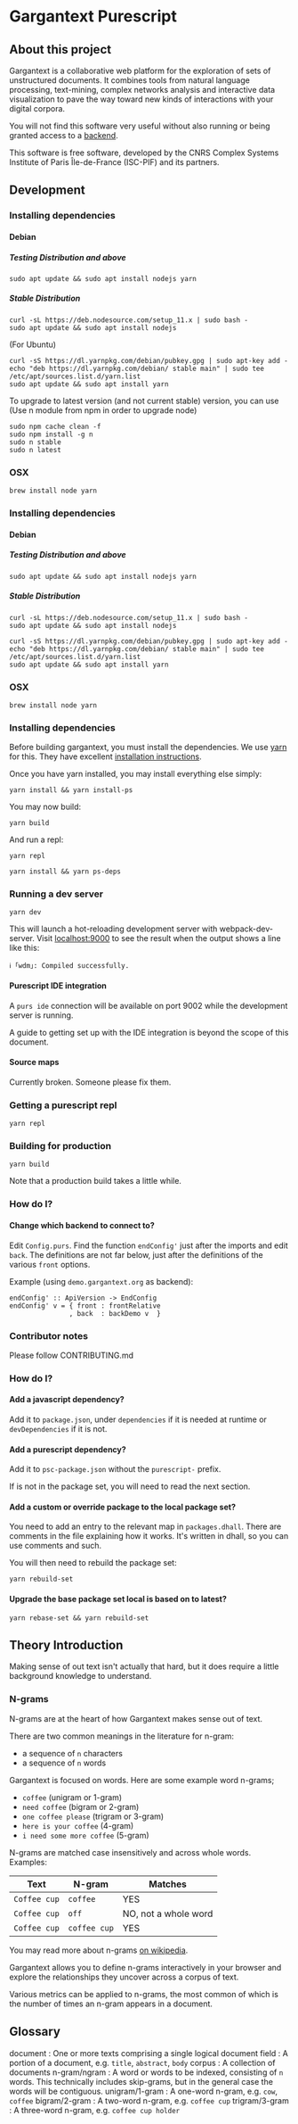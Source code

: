 # Gargantext Purescript

## About this project

Gargantext is a collaborative web platform for the exploration of sets
of unstructured documents. It combines tools from natural language
processing, text-mining, complex networks analysis and interactive data
visualization to pave the way toward new kinds of interactions with your
digital corpora.

You will not find this software very useful without also running or being
granted access to a [backend](https://gitlab.iscpif.fr/gargantext/haskell-gargantext).

This software is free software, developed by the CNRS Complex Systems
Institute of Paris Île-de-France (ISC-PIF) and its partners.

## Development

### Installing dependencies

#### Debian

##### Testing Distribution and above
```shell
sudo apt update && sudo apt install nodejs yarn
```

##### Stable Distribution
```shell
curl -sL https://deb.nodesource.com/setup_11.x | sudo bash -
sudo apt update && sudo apt install nodejs
```

(For Ubuntu)
```shell
curl -sS https://dl.yarnpkg.com/debian/pubkey.gpg | sudo apt-key add -
echo "deb https://dl.yarnpkg.com/debian/ stable main" | sudo tee /etc/apt/sources.list.d/yarn.list
sudo apt update && sudo apt install yarn
```

To upgrade to latest version (and not current stable) version, you can use
(Use n module from npm in order to upgrade node)

```shell
sudo npm cache clean -f
sudo npm install -g n
sudo n stable
sudo n latest
```


### OSX
```shell
brew install node yarn
```

### Installing dependencies

#### Debian

##### Testing Distribution and above
```shell
sudo apt update && sudo apt install nodejs yarn
```

##### Stable Distribution
```shell
curl -sL https://deb.nodesource.com/setup_11.x | sudo bash -
sudo apt update && sudo apt install nodejs
```

```shell
curl -sS https://dl.yarnpkg.com/debian/pubkey.gpg | sudo apt-key add -
echo "deb https://dl.yarnpkg.com/debian/ stable main" | sudo tee /etc/apt/sources.list.d/yarn.list
sudo apt update && sudo apt install yarn
```

### OSX
```shell
brew install node yarn
```

### Installing dependencies

Before building gargantext, you must install the dependencies. We use
[yarn](https://yarnpkg.com/en/) for this. They have excellent
[installation instructions](https://yarnpkg.com/en/docs/install).

Once you have yarn installed, you may install everything else simply:

```shell
yarn install && yarn install-ps
```

You may now build:

```shell
yarn build
```

And run a repl:

```shell
yarn repl
```

```shell
yarn install && yarn ps-deps
```

### Running a dev server

```shell
yarn dev
```

This will launch a hot-reloading development server with
webpack-dev-server.  Visit [localhost:9000](http://localhost:9000/) to
see the result when the output shows a line like this:

```
ℹ ｢wdm｣: Compiled successfully.
```

#### Purescript IDE integration

A `purs ide` connection will be available on port 9002 while the
development server is running.

A guide to getting set up with the IDE integration is beyond the scope
of this document.

#### Source maps

Currently broken. Someone please fix them.

### Getting a purescript repl

```shell
yarn repl
```

### Building for production

```shell
yarn build
```

Note that a production build takes a little while.

### How do I?

#### Change which backend to connect to?

Edit `Config.purs`. Find the function `endConfig'` just after the
imports and edit `back`. The definitions are not far below, just after
the definitions of the various `front` options.

Example (using `demo.gargantext.org` as backend):

```
endConfig' :: ApiVersion -> EndConfig
endConfig' v = { front : frontRelative
               , back  : backDemo v  }
```

### Contributor notes

Please follow CONTRIBUTING.md

### How do I?

#### Add a javascript dependency?

Add it to `package.json`, under `dependencies` if it is needed at
runtime or `devDependencies` if it is not.

#### Add a purescript dependency?

Add it to `psc-package.json` without the `purescript-` prefix.

If is not in the package set, you will need to read the next section.

#### Add a custom or override package to the local package set?

You need to add an entry to the relevant map in
`packages.dhall`. There are comments in the file explaining how it
works. It's written in dhall, so you can use comments and such.

You will then need to rebuild the package set:

```shell
yarn rebuild-set
```

#### Upgrade the base package set local is based on to latest?

```shell
yarn rebase-set && yarn rebuild-set
```

## Theory Introduction

Making sense of out text isn't actually that hard, but it does require
a little background knowledge to understand.

### N-grams

N-grams are at the heart of how Gargantext makes sense out of text.

There are two common meanings in the literature for n-gram:
- a sequence of `n` characters
- a sequence of `n` words

Gargantext is focused on words. Here are some example word n-grams;

- `coffee` (unigram or 1-gram)
- `need coffee` (bigram or 2-gram)
- `one coffee please` (trigram or 3-gram)
- `here is your coffee` (4-gram)
- `i need some more coffee` (5-gram)

N-grams are matched case insensitively and across whole words. Examples:

| Text         | N-gram       | Matches              |
|--------------|--------------|----------------------|
| `Coffee cup` | `coffee`     | YES                  |
| `Coffee cup` | `off`        | NO, not a whole word |
| `Coffee cup` | `coffee cup` | YES                  |

You may read more about n-grams [on wikipedia](https://en.wikipedia.org/wiki/N-gram).

<!-- TODO: Discuss punctuation -->

Gargantext allows you to define n-grams interactively in your browser
and explore the relationships they uncover across a corpus of text.

Various metrics can be applied to n-grams, the most common of which is
the number of times an n-gram appears in a document.

## Glossary

document
: One or more texts comprising a single logical document
field
: A portion of a document, e.g. `title`, `abstract`, `body`
corpus
: A collection of documents
n-gram/ngram
: A word or words to be indexed, consisting of `n` words.
  This technically includes skip-grams, but in the general case
  the words will be contiguous.
unigram/1-gram
: A one-word n-gram, e.g. `cow`, `coffee`
bigram/2-gram
: A two-word n-gram, e.g. `coffee cup`
trigram/3-gram
: A three-word n-gram, e.g. `coffee cup holder`
<!-- skip-grams are not yet supported -->
<!-- skip-gram -->
<!-- : An n-gram where the words are not all adjacent -->
<!-- k-skip-n-gram -->
<!-- : An n-gram where the words are at most distance k from each other -->


